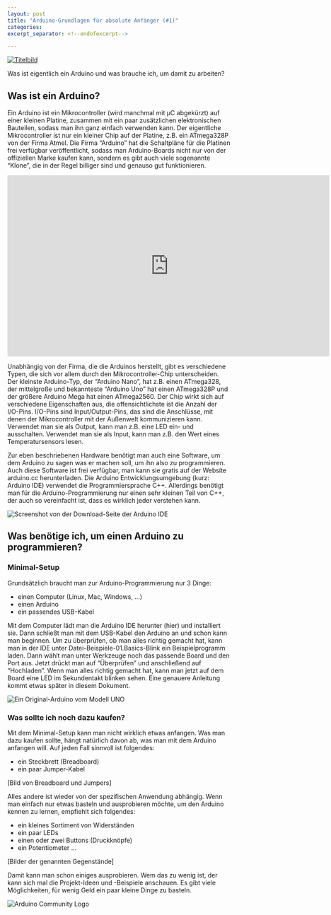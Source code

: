 ```yaml
---
layout: post
title: "Arduino-Grundlagen für absolute Anfänger (#1)"
categories:
excerpt_separator: <!--endofexcerpt-->

---
```


[![Titelbild](../../../../robotic-tutorials/assets/media/tutorial_absolute_anfaenger/preview_anfaenger.png)](https://nikoro1904.github.io/robotic-tutorials/2020/08/18/ArduinofuerAbsoluteAnfaenger.html)

Was ist eigentlich ein Arduino und was brauche ich, um damit zu arbeiten?

<!--endofexcerpt-->

## Was ist ein Arduino?

Ein Arduino ist ein Mikrocontroller (wird manchmal mit µC abgekürzt) auf einer kleinen Platine, zusammen mit ein paar zusätzlichen elektronischen Bauteilen, sodass man ihn ganz einfach verwenden kann. Der eigentliche Mikrocontroller ist nur ein kleiner Chip auf der Platine, z.B. ein ATmega328P von der Firma Atmel. Die Firma “Arduino” hat die Schaltpläne für die Platinen frei verfügbar veröffentlicht, sodass man Arduino-Boards nicht nur von der offiziellen Marke kaufen kann, sondern es gibt auch viele sogenannte “Klone”, die in der Regel billiger sind und genauso gut funktionieren. 

<iframe width="728" height="410" src="https://www.youtube.com/embed/b-VcfwqDJLU" frameborder="0" allow="accelerometer; autoplay; clipboard-write; encrypted-media; gyroscope; picture-in-picture" allowfullscreen></iframe>

Unabhängig von der Firma, die die Arduinos herstellt, gibt es verschiedene Typen, die sich vor allem durch den Mikrocontroller-Chip unterscheiden. Der kleinste Arduino-Typ, der “Arduino Nano”, hat z.B. einen ATmega328, der mittelgroße und bekannteste “Arduino Uno” hat einen ATmega328P und der größere Arduino Mega hat einen ATmega2560. Der Chip wirkt sich auf verschiedene Eigenschaften aus, die offensichtlichste ist die Anzahl der I/O-Pins. I/O-Pins sind Input/Output-Pins, das sind die Anschlüsse, mit denen der Mikrocontroller mit der Außenwelt kommunizieren kann. Verwendet man sie als Output, kann man z.B. eine LED ein- und ausschalten. Verwendet man sie als Input, kann man z.B. den Wert eines Temperatursensors lesen.

Zur eben beschriebenen Hardware benötigt man auch eine Software, um dem Arduino zu sagen was er machen soll, um ihn also zu programmieren. Auch diese Software ist frei verfügbar, man kann sie gratis auf der Website arduino.cc herunterladen. Die Arduino Entwicklungsumgebung (kurz: Arduino IDE) verwendet die Programmiersprache C++. Allerdings benötigt man für die Arduino-Programmierung nur einen sehr kleinen Teil von C++, der auch so vereinfacht ist, dass es wirklich jeder verstehen kann.

![Screenshot von der Download-Seite der Arduino IDE](../../../assets/media/tutorial_absolute_anfaenger/download_screenshot.jpg "Screenshot von der Download-Seite der Arduino IDE")

## Was benötige ich, um einen Arduino zu programmieren?

### Minimal-Setup

Grundsätzlich braucht man zur Arduino-Programmierung nur 3 Dinge:

- einen Computer (Linux, Mac, Windows, …)
- einen Arduino
- ein passendes USB-Kabel

Mit dem Computer lädt man die Arduino IDE herunter (hier) und installiert sie. Dann schließt man mit dem USB-Kabel den Arduino an und schon kann man beginnen. Um zu überprüfen, ob man alles richtig gemacht hat, kann man in der IDE unter Datei-Beispiele-01.Basics-Blink ein Beispielprogramm laden. Dann wählt man unter Werkzeuge noch das passende Board und den Port aus. Jetzt drückt man auf “Überprüfen” und anschließend auf “Hochladen”. Wenn man alles richtig gemacht hat, kann man jetzt auf dem Board eine LED im Sekundentakt blinken sehen. Eine genauere Anleitung kommt etwas später in diesem Dokument.

![Ein Original-Arduino vom Modell UNO](../../../assets/media/tutorial_absolute_anfaenger/arduino-stock.jpg "Ein Original-Arduino vom Modell UNO")

### Was sollte ich noch dazu kaufen?

Mit dem Minimal-Setup kann man nicht wirklich etwas anfangen. Was man dazu kaufen sollte, hängt natürlich davon ab, was man mit dem Arduino anfangen will. Auf jeden Fall sinnvoll ist folgendes:

- ein Steckbrett (Breadboard)
- ein paar Jumper-Kabel 

[Bild von Breadboard und Jumpers]

Alles andere ist wieder von der spezifischen Anwendung abhängig. Wenn man einfach nur etwas basteln und ausprobieren möchte, um den Arduino kennen zu lernen, empfiehlt sich folgendes:

- ein kleines Sortiment von Widerständen
- ein paar LEDs
- einen oder zwei Buttons (Druckknöpfe)
- ein Potentiometer
  …

[Bilder der genannten Gegenstände]

Damit kann man schon einiges ausprobieren. Wem das zu wenig ist, der kann sich mal die Projekt-Ideen und -Beispiele anschauen. Es gibt viele Möglichkeiten, für wenig Geld ein paar kleine Dinge zu basteln.

![Arduino Community Logo](../../../assets/media/tutorial_absolute_anfaenger/ArduinoCommunityLogo.png "Arduino Community Logo")
